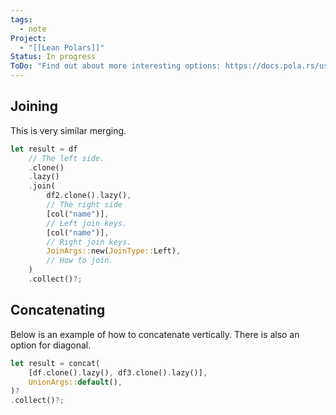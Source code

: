 ```yaml
---
tags:
  - note
Project:
  - "[[Lean Polars]]"
Status: In progress
ToDo: "Find out about more interesting options: https://docs.pola.rs/user-guide/transformations/concatenation/#vertical-concatenation-getting-longer"
---
```

## Joining
This is very similar merging.

```rust
let result = df
	// The left side.
    .clone()
    .lazy()
    .join(
        df2.clone().lazy(),
        // The right side
        [col("name")],
        // Left join keys.
        [col("name")],
        // Right join keys.
        JoinArgs::new(JoinType::Left),
        // How to join.
    )
    .collect()?;
```

## Concatenating
Below is an example of how to concatenate vertically. There is also an option for diagonal. 
```rust
let result = concat(
    [df.clone().lazy(), df3.clone().lazy()],
    UnionArgs::default(),
)?
.collect()?;
```